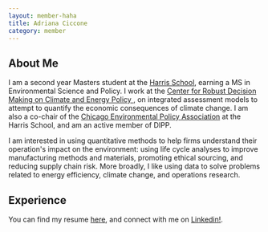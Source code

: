```yaml
---
layout: member-haha
title: Adriana Ciccone
category: member
---
```



<h2>About Me</h2>

<p>I am a second year Masters student at the <a href=http://harris.uchicago.edu/>Harris School</a>, earning a MS in Environmental Science and Policy. I work at the <a href=https://www.rdcep.org>Center for Robust Decision Making on Climate and Energy Policy </a>, on integrated assessment models to attempt to quantify the economic consequences of climate change. I am also a co-chair of the <a href=http://harris.uchicago.edu/applied-experience/student-organizations/cepa>Chicago Environmental Policy Association</a> at the Harris School, and am an active member of DIPP. 

<br>

I am interested in using quantitative methods to help firms understand their operation's impact on the environment: using life cycle analyses to improve manufacturing methods and materials, promoting ethical sourcing, and reducing supply chain risk. More broadly, I like using data to solve problems related to energy efficiency, climate change, and operations research. 

</p>

<h2>Experience</h2>

You can find my resume <a href="ACicconeOND-Web.pdf">here</a>, and connect with me on <a href="https://www.linkedin.com/in/cicconea">Linkedin!</a>. 



<link rel="stylesheet" href="me.css">
